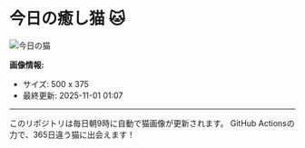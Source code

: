 # 今日の癒し猫 🐱

![今日の猫](https://cdn2.thecatapi.com/images/736.jpg)

**画像情報:**
- サイズ: 500 x 375
- 最終更新: 2025-11-01 01:07

---

このリポジトリは毎日朝9時に自動で猫画像が更新されます。
GitHub Actionsの力で、365日違う猫に出会えます！
